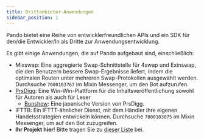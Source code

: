 ```yaml
---
title: Drittanbieter-Anwendungen
sidebar_position: 1
---
```


Pando bietet eine Reihe von entwicklerfreundlichen APIs und ein SDK für den/die Entwickler/In als Dritte zur Anwendungsentwicklung.

Es gibt einige Anwendungen, die auf Pando aufgebaut sind, einschließlich:

- Mixswap: Eine aggregierte Swap-Schnittstelle für 4swap und Exinswap, die den Benutzern bessere Swap-Ergebnisse liefert, indem die optimalen Routen unter mehreren Swap-Protokollen ausgewählt werden. Durchsuche `7000103767` im Mixin Messenger, um den Bot aufzurufen.
- [PrsDigg](https://prsdigg.com): Eine Win-Win-Plattform für die Inhaltsveröffentlichung sowohl für Autoren als auch für Leser
  - [Bunshow](https://bunshow.jp/): Eine japanische Version von PrsDigg.
- IFTTB: Ein IFTTT-ähnlicher Dienst, mit dem Händler ihre eigenen Handelsstrategien entwickeln können. Durchsuche `7000103075` im Mixin Messenger, um auf den Bot zuzugreifen.
- **Ihr Projekt hier**! Bitte tragen Sie zu [dieser Liste](https://github.com/fox-one/docs.pando.im/tree/master/docs/3rd-party-apps/overview.md) bei.